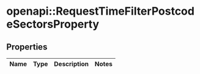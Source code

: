 # openapi::RequestTimeFilterPostcodeSectorsProperty


## Properties
Name | Type | Description | Notes
------------ | ------------- | ------------- | -------------



